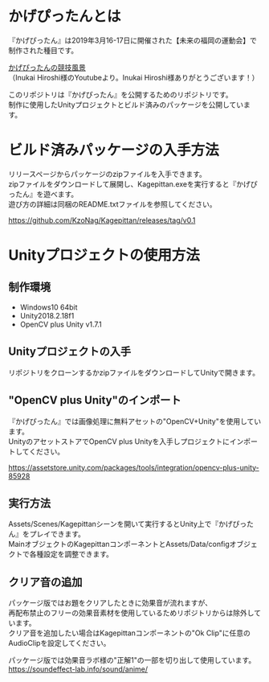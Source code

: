 # かげぴったんとは

『かげぴったん』は2019年3月16-17日に開催された【未来の福岡の運動会】で制作された種目です。

[かげぴったんの競技風景](https://www.youtube.com/watch?v=DKNUbSvLBxM)  
（Inukai Hiroshi様のYoutubeより。Inukai Hiroshi様ありがとうございます！）

このリポジトリは『かげぴったん』を公開するためのリポジトリです。  
制作に使用したUnityプロジェクトとビルド済みのパッケージを公開しています。  

# ビルド済みパッケージの入手方法

リリースページからパッケージのzipファイルを入手できます。  
zipファイルをダウンロードして展開し、Kagepittan.exeを実行すると『かげぴったん』を遊べます。  
遊び方の詳細は同梱のREADME.txtファイルを参照してください。  

https://github.com/KzoNag/Kagepittan/releases/tag/v0.1

# Unityプロジェクトの使用方法

## 制作環境

* Windows10 64bit
* Unity2018.2.18f1
* OpenCV plus Unity v1.7.1

## Unityプロジェクトの入手

リポジトリをクローンするかzipファイルをダウンロードしてUnityで開きます。

## "OpenCV plus Unity"のインポート

『かげぴったん』では画像処理に無料アセットの"OpenCV+Unity"を使用しています。  
UnityのアセットストアでOpenCV plus Unityを入手しプロジェクトにインポートしてください。  

https://assetstore.unity.com/packages/tools/integration/opencv-plus-unity-85928

## 実行方法

Assets/Scenes/Kagepittanシーンを開いて実行するとUnity上で『かげぴったん』をプレイできます。  
MainオブジェクトのKagepittanコンポーネントとAssets/Data/configオブジェクトで各種設定を調整できます。  

## クリア音の追加

パッケージ版ではお題をクリアしたときに効果音が流れますが、  
再配布禁止のフリーの効果音素材を使用しているためリポジトリからは除外しています。  
クリア音を追加したい場合はKagepittanコンポーネントの"Ok Clip"に任意のAudioClipを設定してください。  

パッケージ版では効果音ラボ様の"正解1"の一部を切り出して使用しています。  
https://soundeffect-lab.info/sound/anime/
